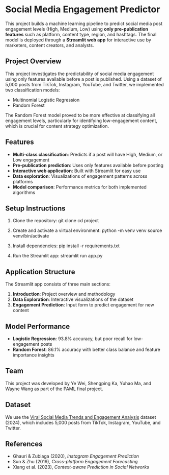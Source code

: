 # Social Media Engagement Predictor

This project builds a machine learning pipeline to predict social media post engagement levels (High, Medium, Low) using **only pre-publication features** such as platform, content type, region, and hashtags. The final model is deployed through a **Streamlit web app** for interactive use by marketers, content creators, and analysts.

## Project Overview

This project investigates the predictability of social media engagement using only features available before a post is published. Using a dataset of 5,000 posts from TikTok, Instagram, YouTube, and Twitter, we implemented two classification models:

- Multinomial Logistic Regression
- Random Forest

The Random Forest model proved to be more effective at classifying all engagement levels, particularly for identifying low-engagement content, which is crucial for content strategy optimization.

## Features

- **Multi-class classification**: Predicts if a post will have High, Medium, or Low engagement
- **Pre-publication prediction**: Uses only features available before posting
- **Interactive web application**: Built with Streamlit for easy use
- **Data exploration**: Visualizations of engagement patterns across platforms
- **Model comparison**: Performance metrics for both implemented algorithms

## Setup Instructions
1. Clone the repository:
git clone <repo>
cd project

2. Create and activate a virtual environment:
python -m venv venv
source venv/bin/activate

3. Install dependencies:
pip install -r requirements.txt

4. Run the Streamlit app:
streamlit run app.py

## Application Structure

The Streamlit app consists of three main sections:
1. **Introduction**: Project overview and methodology
2. **Data Exploration**: Interactive visualizations of the dataset
3. **Engagement Prediction**: Input form to predict engagement for new content

## Model Performance

- **Logistic Regression**: 93.8% accuracy, but poor recall for low-engagement posts
- **Random Forest**: 86.1% accuracy with better class balance and feature importance insights

## Team

This project was developed by Ye Wei, Shengping Ka, Yuhao Ma, and Wayne Wang as part of the PAML final project.

## Dataset

We use the [Viral Social Media Trends and Engagement Analysis](https://www.kaggle.com/datasets/atharvasoundankar/viral-social-media-trends-and-engagement-analysis) dataset (2024), which includes 5,000 posts from TikTok, Instagram, YouTube, and Twitter.

## References

- Ghauri & Zubiaga (2020), *Instagram Engagement Prediction*  
- Sun & Zhu (2019), *Cross-platform Engagement Forecasting*  
- Xiang et al. (2023), *Context-aware Prediction in Social Networks*
